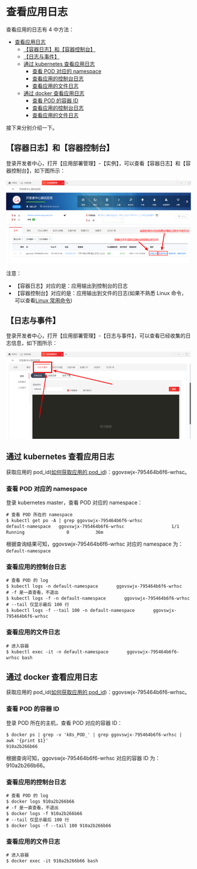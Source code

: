 # 查看应用日志

查看应用的日志有 4 中方法：

- [查看应用日志](#查看应用日志)
  - [【容器日志】和【容器控制台】](#容器日志和容器控制台)
  - [【日志与事件】](#日志与事件)
  - [通过 kubernetes 查看应用日志](#通过-kubernetes-查看应用日志)
    - [查看 POD 对应的 namespace](#查看-pod-对应的-namespace)
    - [查看应用的控制台日志](#查看应用的控制台日志)
    - [查看应用的文件日志](#查看应用的文件日志)
  - [通过 docker 查看应用日志](#通过-docker-查看应用日志)
    - [查看 POD 的容器 ID](#查看-pod-的容器-id)
    - [查看应用的控制台日志](#查看应用的控制台日志-1)
    - [查看应用的文件日志](#查看应用的文件日志-1)

接下来分别介绍一下。

## 【容器日志】和【容器控制台】

登录开发者中心，打开【应用部署管理】-【实例】，可以查看【容器日志】和【容器控制台】，如下图所示：

<div align=center>

<img src="images/log_01.png"/>

</div>

注意：

- 【容器日志】对应的是：应用输出到控制台的日志
- 【容器控制台】对应的是：应用输出到文件的日志(如果不熟悉 Linux 命令，可以查看[Linux 常用命令](./common_linux_command.md))

## 【日志与事件】

登录开发者中心，打开【应用部署管理】-【日志与事件】，可以查看已经收集的日志信息，如下图所示：

<div align=center>

<img src="images/log_02.png"/>

</div>

## 通过 kubernetes 查看应用日志

获取应用的 pod_id([如何获取应用的 pod_id](./get_pod_id.md))：ggovswjx-795464b6f6-wrhsc。

### 查看 POD 对应的 namespace

登录 kubernetes master，查看 POD 对应的 namespace：

```shell
# 查看 POD 所在的 namespace
$ kubectl get po -A | grep ggovswjx-795464b6f6-wrhsc
default-namespace   ggovswjx-795464b6f6-wrhsc                  1/1     Running                0          36m
```

根据查询结果可知，ggovswjx-795464b6f6-wrhsc 对应的 namespace 为：`default-namespace`

### 查看应用的控制台日志

```shell
# 查看 POD 的 log
$ kubectl logs -n default-namespace       ggovswjx-795464b6f6-wrhsc
# -f 是一直查看，不退出
$ kubectl logs -f -n default-namespace       ggovswjx-795464b6f6-wrhsc
# --tail 仅显示最后 100 行
$ kubectl logs -f --tail 100 -n default-namespace       ggovswjx-795464b6f6-wrhsc
```

### 查看应用的文件日志

```shell
# 进入容器
$ kubectl exec -it -n default-namespace       ggovswjx-795464b6f6-wrhsc bash
```

## 通过 docker 查看应用日志

获取应用的 pod_id([如何获取应用的 pod_id](./get_pod_id.md))：ggovswjx-795464b6f6-wrhsc。

### 查看 POD 的容器 ID

登录 POD 所在的主机，查看 POD 对应的容器 ID：

```shell
$ docker ps | grep -v 'k8s_POD_' | grep ggovswjx-795464b6f6-wrhsc | awk '{print $1}'
910a2b266b66
```

根据查询可知，ggovswjx-795464b6f6-wrhsc 对应的容器 ID 为：910a2b266b66。

### 查看应用的控制台日志

```shell
# 查看 POD 的 log
$ docker logs 910a2b266b66
# -f 是一直查看，不退出
$ docker logs -f 910a2b266b66
# --tail 仅显示最后 100 行
$ docker logs -f --tail 100 910a2b266b66
```

### 查看应用的文件日志

```shell
# 进入容器
$ docker exec -it 910a2b266b66 bash
```